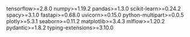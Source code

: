 tensorflow>=2.8.0
numpy>=1.19.2
pandas>=1.3.0
scikit-learn>=0.24.2
spacy>=3.1.0
fastapi>=0.68.0
uvicorn>=0.15.0
python-multipart>=0.0.5
plotly>=5.3.1
seaborn>=0.11.2
matplotlib>=3.4.3
mlflow>=1.20.2
pydantic>=1.8.2
typing-extensions>=3.10.0
